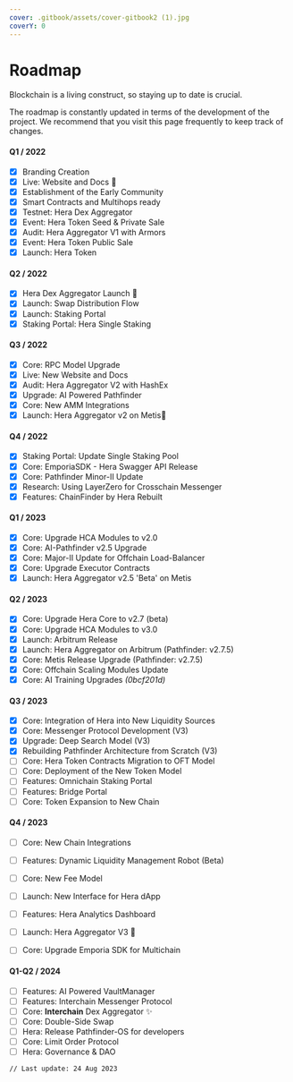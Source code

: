 ```yaml
---
cover: .gitbook/assets/cover-gitbook2 (1).jpg
coverY: 0
---
```


# Roadmap

Blockchain is a living construct, so staying up to date is crucial.

The roadmap is constantly updated in terms of the development of the project. We recommend that you visit this page frequently to keep track of changes.

#### Q1 / 2022

* [x] Branding Creation
* [x] Live: Website and Docs :tada:
* [x] Establishment of the Early Community
* [x] Smart Contracts and Multihops ready
* [x] Testnet: Hera Dex Aggregator
* [x] Event: Hera Token Seed & Private Sale
* [x] Audit: Hera Aggregator V1 with Armors
* [x] Event: Hera Token Public Sale
* [x] Launch: Hera Token

#### Q2 / 2022

* [x] Hera Dex Aggregator Launch :tada:
* [x] Launch: Swap Distribution Flow
* [x] Launch: Staking Portal
* [x] Staking Portal: Hera Single Staking

#### Q3 / 2022

* [x] Core: RPC Model Upgrade
* [x] Live: New Website and Docs
* [x] Audit: Hera Aggregator V2 with HashEx
* [x] Upgrade: AI Powered Pathfinder
* [x] Core: New AMM Integrations
* [x] Launch: Hera Aggregator v2 on Metis:tada:

#### Q4 / 2022

* [x] Staking Portal: Update Single Staking Pool
* [x] Core: EmporiaSDK - Hera Swagger API Release
* [x] Core: Pathfinder Minor-II Update
* [x] Research: Using LayerZero for Crosschain Messenger
* [x] Features: ChainFinder by Hera Rebuilt

#### Q1 / 2023

* [x] Core: Upgrade HCA Modules to v2.0
* [x] Core: AI-Pathfinder v2.5 Upgrade
* [x] Core: Major-II Update for Offchain Load-Balancer
* [x] Core: Upgrade Executor Contracts
* [x] Launch: Hera Aggregator v2.5 'Beta' on Metis

#### Q2 / 2023

* [x] Core: Upgrade Hera Core to v2.7 (beta)
* [x] Core: Upgrade HCA Modules to v3.0
* [x] Launch: Arbitrum Release
* [x] Launch: Hera Aggregator on Arbitrum (Pathfinder: v2.7.5)
* [x] Core: Metis Release Upgrade (Pathfinder: v2.7.5)
* [x] Core: Offchain Scaling Modules Update
* [x] Core: AI Training Upgrades _(0bcf201d)_

#### Q3 / 2023

* [x] Core: Integration of Hera into New Liquidity Sources
* [x] Core: Messenger Protocol Development (V3)
* [x] Upgrade: Deep Search Model (V3)
* [x] Rebuilding Pathfinder Architecture from Scratch (V3)
* [ ] Core: Hera Token Contracts Migration to OFT Model
* [ ] Core: Deployment of the New Token Model
* [ ] Features: Omnichain Staking Portal
* [ ] Features: Bridge Portal
* [ ] Core: Token Expansion to New Chain

#### Q4 / 2023

* [ ] Core: New Chain Integrations
* [ ] Features: Dynamic Liquidity Management Robot (Beta)
* [ ] Core: New Fee Model
* [ ] Launch: New Interface for Hera dApp
* [ ] Features: Hera Analytics Dashboard
* [ ] Launch: Hera Aggregator V3 👀
* [ ] Core: Upgrade Emporia SDK for Multichain



#### Q1-Q2 / 2024

* [ ] Features: AI Powered VaultManager
* [ ] Features: Interchain Messenger Protocol
* [ ] Core: **Interchain** Dex Aggregator ✨
* [ ] Core: Double-Side Swap
* [ ] Hera: Release Pathfinder-OS for developers
* [ ] Core: Limit Order Protocol
* [ ] Hera: Governance & DAO

```
// Last update: 24 Aug 2023
```
